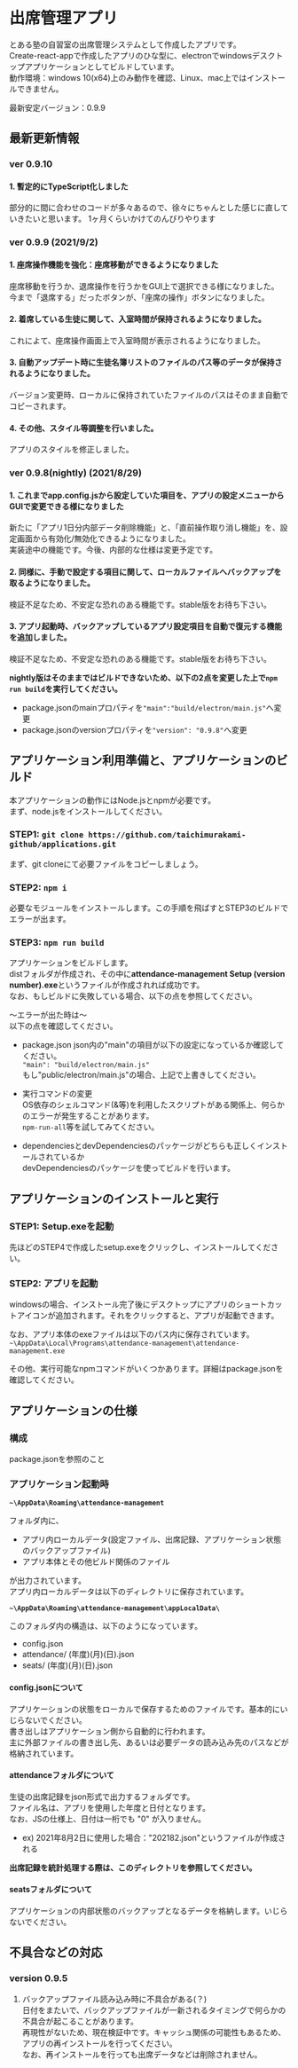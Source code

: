 # 出席管理アプリ
とある塾の自習室の出席管理システムとして作成したアプリです。  
Create-react-appで作成したアプリのひな型に、electronでwindowsデスクトップアプリケーションとしてビルドしています。  
動作環境：windows 10(x64)上のみ動作を確認、Linux、mac上ではインストールできません。  

最新安定バージョン：0.9.9

## 最新更新情報
### ver 0.9.10
#### 1. 暫定的にTypeScript化しました  
部分的に間に合わせのコードが多々あるので、徐々にちゃんとした感じに直していきたいと思います。
1ヶ月くらいかけてのんびりやります

### ver 0.9.9 (2021/9/2)
#### 1. 座席操作機能を強化：座席移動ができるようになりました  
座席移動を行うか、退席操作を行うかをGUI上で選択できる様になりました。  
今まで「退席する」だったボタンが、「座席の操作」ボタンになりました。

#### 2. 着席している生徒に関して、入室時間が保持されるようになりました。  
これによて、座席操作画面上で入室時間が表示されるようになりました。  

#### 3. 自動アップデート時に生徒名簿リストのファイルのパス等のデータが保持されるようになりました。  
バージョン変更時、ローカルに保持されていたファイルのパスはそのまま自動でコピーされます。  

#### 4. その他、スタイル等調整を行いました。  
アプリのスタイルを修正しました。  


### ver 0.9.8(nightly) (2021/8/29)
#### 1. これまでapp.config.jsから設定していた項目を、アプリの設定メニューからGUIで変更できる様になりました  
新たに「アプリ1日分内部データ削除機能」と、「直前操作取り消し機能」を、設定画面から有効化/無効化できるようになりました。  
実装途中の機能です。今後、内部的な仕様は変更予定です。


#### 2. 同様に、手動で設定する項目に関して、ローカルファイルへバックアップを取るようになりました。  
検証不足なため、不安定な恐れのある機能です。stable版をお待ち下さい。

#### 3. アプリ起動時、バックアップしているアプリ設定項目を自動で復元する機能を追加しました。  
検証不足なため、不安定な恐れのある機能です。stable版をお待ち下さい。

**nightly版はそのままではビルドできないため、以下の2点を変更した上で`npm run build`を実行してください。**  
+ package.jsonのmainプロパティを`"main":"build/electron/main.js"`へ変更  
+ package.jsonのversionプロパティを`"version": "0.9.8"`へ変更


## アプリケーション利用準備と、アプリケーションのビルド
本アプリケーションの動作にはNode.jsとnpmが必要です。  
まず、node.jsをインストールしてください。

### STEP1: `git clone https://github.com/taichimurakami-github/applications.git`
まず、git cloneにて必要ファイルをコピーしましょう。

### STEP2: `npm i`
必要なモジュールをインストールします。この手順を飛ばすとSTEP3のビルドでエラーが出ます。

### STEP3: `npm run build`
アプリケーションをビルドします。  
distフォルダが作成され、その中に**attendance-management Setup (version number).exe**というファイルが作成されれば成功です。  
なお、もしビルドに失敗している場合、以下の点を参照してください。  

～エラーが出た時は～  
以下の点を確認してください。  

+ package.json
json内の"main"の項目が以下の設定になっているか確認してください。  
`"main": "build/electron/main.js"`  
もし"public/electron/main.js"の場合、上記で上書きしてください。　　

+ 実行コマンドの変更  
OS依存のシェルコマンド(&等)を利用したスクリプトがある関係上、何らかのエラーが発生することがあります。  
`npm-run-all`等を試してみてください。  

+ dependenciesとdevDependenciesのパッケージがどちらも正しくインストールされているか  
devDependenciesのパッケージを使ってビルドを行います。


## アプリケーションのインストールと実行

### STEP1: Setup.exeを起動
先ほどのSTEP4で作成したsetup.exeをクリックし、インストールしてください。  

### STEP2: アプリを起動
windowsの場合、インストール完了後にデスクトップにアプリのショートカットアイコンが追加されます。それをクリックすると、アプリが起動できます。  

なお、アプリ本体のexeファイルは以下のパス内に保存されています。  
`~\AppData\Local\Programs\attendance-management\attendance-management.exe`

その他、実行可能なnpmコマンドがいくつかあります。詳細はpackage.jsonを確認してください。

## アプリケーションの仕様
### 構成
package.jsonを参照のこと

### アプリケーション起動時
**`~\AppData\Roaming\attendance-management`**  

フォルダ内に、

+ アプリ内ローカルデータ(設定ファイル、出席記録、アプリケーション状態のバックアップファイル)
+ アプリ本体とその他ビルド関係のファイル

が出力されています。  
アプリ内ローカルデータは以下のディレクトリに保存されています。  

**`~\AppData\Roaming\attendance-management\appLocalData\`**  

このフォルダ内の構造は、以下のようになっています。  

+ config.json  
+ attendance/ (年度)(月)(日).json    
+ seats/ (年度)(月)(日).json   

#### config.jsonについて
アプリケーションの状態をローカルで保存するためのファイルです。基本的にいじらないでください。  
書き出しはアプリケーション側から自動的に行われます。  
主に外部ファイルの書き出し先、あるいは必要データの読み込み先のパスなどが格納されています。

#### attendanceフォルダについて  
生徒の出席記録をjson形式で出力するフォルダです。  
ファイル名は、アプリを使用した年度と日付となります。  
なお、JSの仕様上、日付は一桁でも "0" が入りません。  

+ ex) 2021年8月2日に使用した場合："202182.json"というファイルが作成される  

**出席記録を統計処理する際は、このディレクトリを参照してください。**

#### seatsフォルダについて
アプリケーションの内部状態のバックアップとなるデータを格納します。いじらないでください。

## 不具合などの対応
### version 0.9.5
1. バックアップファイル読み込み時に不具合がある(？)  
日付をまたいで、バックアップファイルが一新されるタイミングで何らかの不具合が起こることがあります。  
再現性がないため、現在検証中です。キャッシュ関係の可能性もあるため、アプリの再インストールを行ってください。  
なお、再インストールを行っても出席データなどは削除されません。